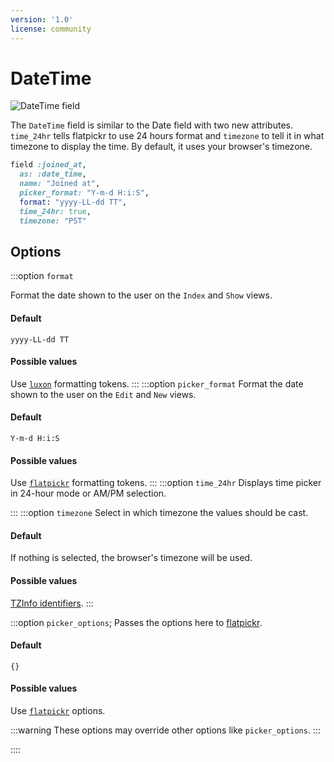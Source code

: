 ```yaml
---
version: '1.0'
license: community
---
```


# DateTime

<img :src="('/assets/img/fields/date-time.jpg')" alt="DateTime field" class="border mb-4" />

The `DateTime` field is similar to the Date field with two new attributes. `time_24hr` tells flatpickr to use 24 hours format and `timezone` to tell it in what timezone to display the time. By default, it uses your browser's timezone.

```ruby
field :joined_at,
  as: :date_time,
  name: "Joined at",
  picker_format: "Y-m-d H:i:S",
  format: "yyyy-LL-dd TT",
  time_24hr: true,
  timezone: "PST"
```

## Options

:::option `format`

Format the date shown to the user on the `Index` and `Show` views.

#### Default

`yyyy-LL-dd TT`

#### Possible values

Use [`luxon`](https://moment.github.io/luxon/#/formatting?id=table-of-tokens) formatting tokens.
:::
:::option `picker_format`
Format the date shown to the user on the `Edit` and `New` views.

#### Default

`Y-m-d H:i:S`

#### Possible values

Use [`flatpickr`](https://flatpickr.js.org/formatting) formatting tokens.
:::
:::option `time_24hr`
Displays time picker in 24-hour mode or AM/PM selection.

<!-- @include: ./../common/default_boolean_false.md -->
:::
:::option `timezone`
Select in which timezone the values should be cast.

#### Default

If nothing is selected, the browser's timezone will be used.

#### Possible values

[TZInfo identifiers](https://api.rubyonrails.org/classes/ActiveSupport/TimeZone.html).
:::

:::option `picker_options`;
Passes the options here to [flatpickr](https://flatpickr.js.org/).

#### Default

`{}`

#### Possible values

Use [`flatpickr`](https://flatpickr.js.org/options) options.

:::warning
These options may override other options like `picker_options`.
:::

::::
<!-- @include: ./../common/date_date_time_common.md-->
